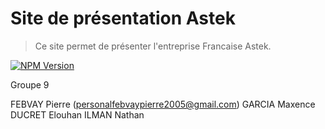 # Site de présentation Astek
> Ce site permet de présenter l'entreprise Francaise Astek.

[![NPM Version][npm-image]][npm-url]

Groupe 9

FEBVAY Pierre (personalfebvaypierre2005@gmail.com)
GARCIA Maxence
DUCRET Elouhan
ILMAN Nathan

[npm-image]: https://github.com/maxencegarcia/astek/blob/main/astek.png
[npm-url]: https://npmjs.org/package/datadog-metrics
